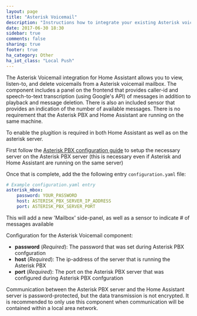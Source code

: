```yaml
---
layout: page
title: "Asterisk Voicemail"
description: "Instructions how to integrate your existing Asterisk voicemail within Home Assistant."
date: 2017-06-30 18:30
sidebar: true
comments: false
sharing: true
footer: true
ha_category: Other
ha_iot_class: "Local Push"
---
```


The Asterisk Voicemail integration for Home Assistant allows you to view, listen-to, and delete voicemails from a Asterisk voicemail mailbox.  The component includes a panel on the frontend that provides caller-id and speech-to-text transcription (using Google's API) of messages in addition to playback and message deletion.  There is also an included sensor that provides an indication of the number of available messages.  There is no requirement that the Asterisk PBX and Home Assistant are running on the same machine.

To enable the plugition is required in both Home Assistant as well as on the asterisk server.

First follow the [Asterisk PBX configuration guide](/docs/asterisk_mbox) to setup the necessary server on the Asterisk PBX server (this is necessary even if Asterisk and Home Assistant are running on the same server)

Once that is complete, add the the following entry `configuration.yaml` file:

```yaml
# Example configuration.yaml entry
asterisk_mbox:
    password: YOUR_PASSWORD
    host: ASTERISK_PBX_SERVER_IP_ADDRESS
    port: ASTERISK_PBX_SERVER_PORT
```

This will add a new 'Mailbox' side-panel, as well as a sensor to indicate # of messages available

Configuration for the Asterisk Voicemail component:

- **password** (*Required*): The password that was set during Asterisk PBX confguration
- **host** (*Required*): The ip-address of the server that is running the Asterisk PBX
- **port** (*Required*): The port on the Asterisk PBX server that was configured during Asterisk PBX confguration

<p class='note warning'>
Communication between the Asterisk PBX server and the Home Assistant server is password-protected, but the data transmission is not encrypted.  It is recommended to only use this component when communication will be contained within a local area network.
</p>

